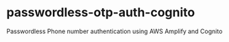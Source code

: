# passwordless-otp-auth-cognito
Passwordless Phone number authentication using AWS Amplify and Cognito
